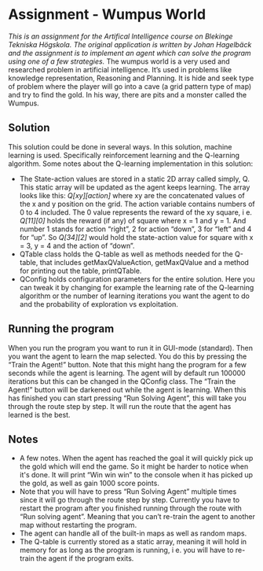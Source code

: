 # Assignment - Wumpus World
*This is an assignment for the Artifical Intelligence course on Blekinge Tekniska Högskola. The original application is written by Johan Hagelbäck and the assignment is to implement an agent which can solve the program using one of a few strategies.* 
The wumpus world is a very used and researched problem in artificial intelligence. It’s used in problems like knowledge representation, Reasoning and Planning. It is hide and seek type of problem where the player will go into a cave (a grid pattern type of map) and try to find the gold. In his way, there are pits and a monster called the Wumpus. 


## Solution
This solution could be done in several ways. In this solution, machine learning is used. Specifically reinforcement learning and the Q-learning algorithm. 
Some notes about the Q-learning implementation in this solution:


- The State-action values are stored in a static 2D array called simply, Q. This static array will be updated as the agent keeps learning. The array looks like this: *Q[xy][action]* where xy are the concatenated values of the x and y position on the grid. The action variable contains numbers of 0 to 4 included. The 0 value represents the reward of the xy square, i e. *Q[11][0]* holds the reward (if any) of square where x = 1 and y = 1. And number 1 stands for action “right”, 2 for action “down”, 3 for “left” and 4 for “up”. So *Q[34][2]* would hold the state-action value for square with x = 3, y = 4 and the action of “down”. 
- QTable class holds the Q-table as well as methods needed for the Q-table, that includes getMaxQValueAction, getMaxQValue and a method for printing out the table, printQTable. 
- QConfig holds configuration parameters for the entire solution. Here you can tweak it by changing for example the learning rate of the Q-learning algorithm or the number of learning iterations you want the agent to do and the probability of exploration vs exploitation. 


## Running the program
When you run the program you want to run it in GUI-mode (standard). Then you want the agent to learn the map selected. You do this by pressing the “Train the Agent!” button. Note that this might hang the program for a few seconds while the agent is learning. The agent will by default run 100000 iterations but this can be changed in the QConfig class. The “Train the Agent!” button will be darkened out while the agent is learning. When this has finished you can start pressing “Run Solving Agent”, this will take you through the route step by step. It will run the route that the agent has learned is the best. 


## Notes
- A few notes. When the agent has reached the goal it will quickly pick up the gold which will end the game. So it might be harder to notice when it's done. It will print “Win win win” to the console when it has picked up the gold, as well as gain 1000 score points.  
- Note that you will have to press “Run Solving Agent” multiple times since it will go through the route step by step. Currently you have to restart the program after you finished running through the route with “Run solving agent”. Meaning that you can’t re-train the agent to another map without restarting the program. 
- The agent can handle all of the built-in maps as well as random maps.
- The Q-table is currently stored as a static array, meaning it will hold in memory for as long as the program is running, i e. you will have to re-train the agent if the program exits. 

